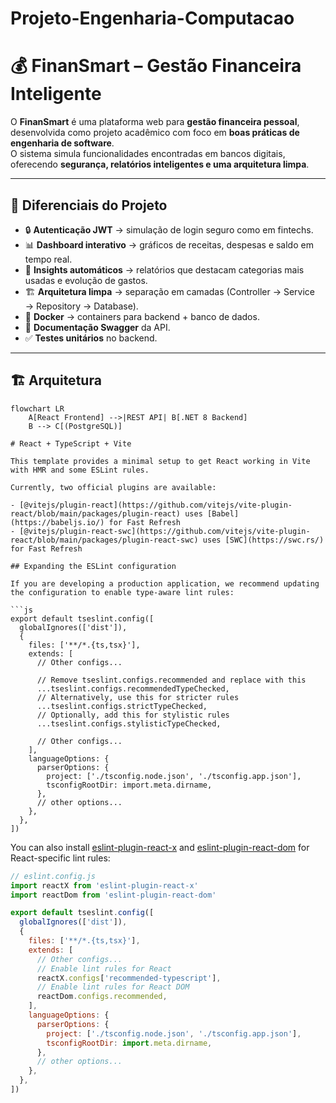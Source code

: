 # Projeto-Engenharia-Computacao
# 💰 FinanSmart – Gestão Financeira Inteligente

O **FinanSmart** é uma plataforma web para **gestão financeira pessoal**, desenvolvida como projeto acadêmico com foco em **boas práticas de engenharia de software**.  
O sistema simula funcionalidades encontradas em bancos digitais, oferecendo **segurança, relatórios inteligentes e uma arquitetura limpa**.

---

## 🚀 Diferenciais do Projeto
- 🔒 **Autenticação JWT** → simulação de login seguro como em fintechs.  
- 📊 **Dashboard interativo** → gráficos de receitas, despesas e saldo em tempo real.  
- 🧠 **Insights automáticos** → relatórios que destacam categorias mais usadas e evolução de gastos.  
- 🏗 **Arquitetura limpa** → separação em camadas (Controller → Service → Repository → Database).  
- 🐳 **Docker** → containers para backend + banco de dados.  
- 📑 **Documentação Swagger** da API.  
- ✅ **Testes unitários** no backend.  

---

## 🏗 Arquitetura

```mermaid
flowchart LR
    A[React Frontend] -->|REST API| B[.NET 8 Backend]
    B --> C[(PostgreSQL)]

# React + TypeScript + Vite

This template provides a minimal setup to get React working in Vite with HMR and some ESLint rules.

Currently, two official plugins are available:

- [@vitejs/plugin-react](https://github.com/vitejs/vite-plugin-react/blob/main/packages/plugin-react) uses [Babel](https://babeljs.io/) for Fast Refresh
- [@vitejs/plugin-react-swc](https://github.com/vitejs/vite-plugin-react/blob/main/packages/plugin-react-swc) uses [SWC](https://swc.rs/) for Fast Refresh

## Expanding the ESLint configuration

If you are developing a production application, we recommend updating the configuration to enable type-aware lint rules:

```js
export default tseslint.config([
  globalIgnores(['dist']),
  {
    files: ['**/*.{ts,tsx}'],
    extends: [
      // Other configs...

      // Remove tseslint.configs.recommended and replace with this
      ...tseslint.configs.recommendedTypeChecked,
      // Alternatively, use this for stricter rules
      ...tseslint.configs.strictTypeChecked,
      // Optionally, add this for stylistic rules
      ...tseslint.configs.stylisticTypeChecked,

      // Other configs...
    ],
    languageOptions: {
      parserOptions: {
        project: ['./tsconfig.node.json', './tsconfig.app.json'],
        tsconfigRootDir: import.meta.dirname,
      },
      // other options...
    },
  },
])
```

You can also install [eslint-plugin-react-x](https://github.com/Rel1cx/eslint-react/tree/main/packages/plugins/eslint-plugin-react-x) and [eslint-plugin-react-dom](https://github.com/Rel1cx/eslint-react/tree/main/packages/plugins/eslint-plugin-react-dom) for React-specific lint rules:

```js
// eslint.config.js
import reactX from 'eslint-plugin-react-x'
import reactDom from 'eslint-plugin-react-dom'

export default tseslint.config([
  globalIgnores(['dist']),
  {
    files: ['**/*.{ts,tsx}'],
    extends: [
      // Other configs...
      // Enable lint rules for React
      reactX.configs['recommended-typescript'],
      // Enable lint rules for React DOM
      reactDom.configs.recommended,
    ],
    languageOptions: {
      parserOptions: {
        project: ['./tsconfig.node.json', './tsconfig.app.json'],
        tsconfigRootDir: import.meta.dirname,
      },
      // other options...
    },
  },
])